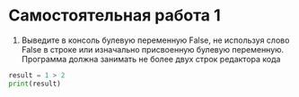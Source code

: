 # Самостоятельная работа 1

1) Выведите в консоль булевую переменную False, не используя слово False в строке или
изначально присвоенную булевую переменную. Программа должна занимать не более двух
строк редактора кода

```python
result = 1 > 2
print(result)
```
